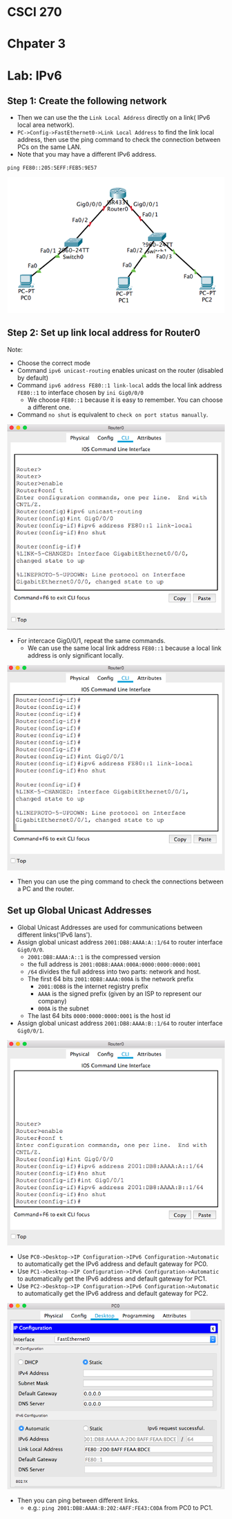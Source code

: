 # CSCI 270 
# Chpater 3
# Lab: IPv6

## Step 1: Create the following network
+ Then we can use the the `Link Local Address` directly on a link( IPv6 local area network).
+ `PC->Config->FastEthernet0->Link Local Address` to find the link local address, then use the ping command to check the connection between PCs on the same LAN.
+ Note that you may have a different IPv6 address.
~~~~
ping FE80::205:5EFF:FEB5:9E57
~~~~

![IPv6_1](../Resources/IPv6_1.png)

## Step 2: Set up link local address for Router0
Note:
+ Choose the correct mode
+ Command `ipv6 unicast-routing` enables unicast on the router (disabled by default)
+ Command `ipv6 address FE80::1 link-local` adds the local link address `FE80::1` to interface chosen by `ini Gig0/0/0`
  - We choose `FE80::1` because it is easy to remember. You can choose a different one.
+ Command `no shut` is equivalent to `check on port status manually`.

![IPv6_2](../Resources/IPv6_2.png)

+ For intercace Gig0/0/1, repeat the same commands.
  - We can use the same local link address `FE80::1` because a local link address is only significant locally.

![IPv6_3](../Resources/IPv6_3.png)


+ Then you can use the ping command to check the connections between a PC and the router.

## Set up Global Unicast Addresses
+ Global Unicast Addresses are used for communications between different links('IPv6 lans').
+ Assign global unicast address `2001:DB8:AAAA:A::1/64` to router interface `Gig0/0/0`.
  - `2001:DB8:AAAA:A::1` is the compressed version
  - the full address is `2001:0DB8:AAAA:000A:0000:0000:0000:0001`
  - `/64` divides the full address into two parts: network and host.
  - The first 64 bits `2001:0DB8:AAAA:000A` is the network prefix
    + `2001:0DB8`  is the internet registry prefix
    + `AAAA` is the signed prefix (given by an ISP to represent our company)
    + `000A` is the subnet 
  - The last 64 bits `0000:0000:0000:0001` is the host id
+ Assign global unicast address `2001:DB8:AAAA:B::1/64` to router interface `Gig0/0/1`.

![IPv6_4](../Resources/IPv6_4.png)

+ Use `PC0->Desktop->IP Configuration->IPv6 Configuration->Automatic` to automatically get the IPv6 address and default gateway for PC0.
+ Use `PC1->Desktop->IP Configuration->IPv6 Configuration->Automatic` to automatically get the IPv6 address and default gateway for PC1.
+ Use `PC2->Desktop->IP Configuration->IPv6 Configuration->Automatic` to automatically get the IPv6 address and default gateway for PC2.

![IPv6_5](../Resources/IPv6_5.png)

+ Then you can ping between different links.
  - e.g.: `ping 2001:DB8:AAAA:B:202:4AFF:FE43:C0DA` from PC0 to PC1.

